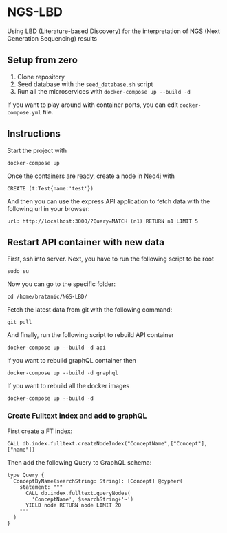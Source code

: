 # NGS-LBD
Using LBD (Literature-based Discovery) for the interpretation of NGS (Next Generation Sequencing) results

## Setup from zero

1. Clone repository
2. Seed database with the `seed_database.sh` script
3. Run all the microservices with `docker-compose up --build -d`

If you want to play around with container ports, you can edit `docker-compose.yml` file. 

## Instructions

Start the project with 

```
docker-compose up
```

Once the containers are ready, create a node in Neo4j with

```
CREATE (t:Test{name:'test'})
```

And then you can use the express API application to fetch data with the following url in your browser:

```
url: http://localhost:3000/?Query=MATCH (n1) RETURN n1 LIMIT 5
```

## Restart API container with new data

First, ssh into server. Next, you have to run the following script to be root

```
sudo su
```

Now you can go to the specific folder:

```
cd /home/bratanic/NGS-LBD/
```

Fetch the latest data from git with the following command:

```
git pull
```

And finally, run the following script to rebuild API container

```
docker-compose up --build -d api
```

if you want to rebuild graphQL container then

```
docker-compose up --build -d graphql
```

If you want to rebuild all the docker images

```
docker-compose up --build -d
```


### Create Fulltext index and add to graphQL

First create a FT index:

```
CALL db.index.fulltext.createNodeIndex("ConceptName",["Concept"],["name"])
```

Then add the following Query to GraphQL schema:

```
type Query {
  ConceptByName(searchString: String): [Concept] @cypher(
    statement: """
      CALL db.index.fulltext.queryNodes(
        'ConceptName', $searchString+'~') 
      YIELD node RETURN node LIMIT 20
    """
  )
}
```
